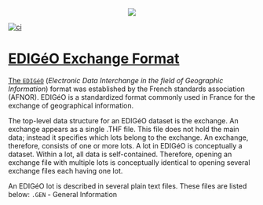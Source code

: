 <div align="center">
  <a href= "https://cadastre.data.gouv.fr/static/images/logos/cadastre.data.gouv.fr.svg">
  <img src="https://cadastre.data.gouv.fr/static/images/logos/cadastre.data.gouv.fr.svg">
  </>
</div>

![ci](https://github.com/duvenagep/edigeo/actions/workflows/ci.yml/badge.svg)

# EDIGéO Exchange Format

The [`EDIGéO`](https://www.data.gouv.fr/s/resources/plan-cadastral-informatise/20170906-150737/standard_edigeo_2013.pdf) (_Electronic Data Interchange in the field of Geographic Information_) format was established
by the French standards association (AFNOR). EDIGéO is a standardized format commonly used in France for
the exchange of geographical information.

The top-level data structure for an EDIGéO dataset is the exchange. An exchange appears as a single .THF file.
This file does not hold the main data; instead it specifies which lots belong to the exchange. An exchange,
therefore, consists of one or more lots. A lot in EDIGéO is conceptually a dataset. Within a lot, all data is
self-contained. Therefore, opening an exchange file with multiple lots is conceptually identical to opening
several exchange files each having one lot.

An EDIGéO lot is described in several plain text files. These files are listed below:
`.GEN` - General Information

